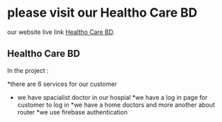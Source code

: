 # please visit our Healtho Care BD

our website live link [Healtho Care BD](https://github.com/facebook/create-react-app).

## Healtho Care BD

In the project :

\*there are 6 services for our customer

- we have spacialist doctor in our hospial
  *we have a log in page for customer to log in
  *we have a home doctors and more another about router
  \*we use firebase authentication
